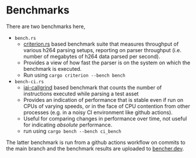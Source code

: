 # Benchmarks

There are two benchmarks here,

 - `bench.rs`
   - [criterion.rs](https://github.com/bheisler/criterion.rs) based benchmark suite that measures throughput of various
     h264 parsing setups, reporting on parser throughput (i.e. number of megabytes of h264 data parsed per second).
   - Provides a view of how fast the parser is on the system on which the benchmark is executed.
   - Run using `cargo criterion --bench bench`
 - `bench-ci.rs`
   - [iai-callgrind](https://github.com/iai-callgrind/iai-callgrind) based benchmark that counts the number of
     instructions executed while parsing a test asset
   - Provides an indication of performance that is stable even if run on CPUs of varying speeds, or in the face of
     CPU contention from other processes (e.g. in a noisy CI environment like github actions).
   - Useful for comparing changes in performance over time, not useful for indicating _absolute_ performance.
   - run using `cargo bench --bench ci_bench`

The latter benchmark is run from a github actions workflow on commits to the main branch and the benchmark results are
uploaded to [bencher.dev](https://bencher.dev/perf/h264-reader).